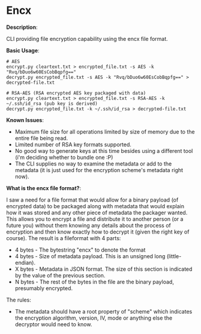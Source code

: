 # Encx
 
**Description**: 

CLI providing file encryption capability using the encx file format.

**Basic Usage**: 

	# AES 
	encrypt.py cleartext.txt > encrypted_file.txt -s AES -k "Rvq/bDuo6w60EsCobBqpfg=="
	decrypt.py encrypted_file.txt -s AES -k "Rvq/bDuo6w60EsCobBqpfg==" > decrypted-file.txt

	# RSA-AES (RSA encrypted AES key packaged with data)
	encrypt.py cleartext.txt > encrypted_file.txt -s RSA-AES -k ~/.ssh/id_rsa (pub key is derived)
	decrypt.py encrypted_file.txt -k ~/.ssh/id_rsa > decrypted-file.txt

**Known Issues**: 

* Maximum file size for all operations limited by size of memory due to the entire file being read. 
* Limited number of RSA key formats supported.
* No good way to generate keys at this time besides using a different tool (i'm deciding whether to bundle one :P)
* The CLI supplies no way to examine the metadata or add to the metadata (it is just used for the encryption scheme's metadata right now).

**What is the encx file format?**: 

I saw a need for a file format that would allow for a binary payload (of encrypted data) to be
packaged along with metadata that would explain how it was stored and any other piece of metadata
the packager wanted. This allows you to encrypt a file and distribute it to another person (or a future
you) without them knowing any details about the process of encryption and then know exactly how to decrypt
it (given the right key of course). The result is a fileformat with 4 parts:

* 4 bytes - The bytestring "encx" to denote the format
* 4 bytes - Size of metadata payload. This is an unsigned long (little-endian).
* X bytes - Metadata in JSON format. The size of this section is indicated by the value of the previous section.
* N bytes - The rest of the bytes in the file are the binary payload, presumably encrypted.

The rules:
* The metadata should have a root property of "scheme" which indicates the encryption algorithm, version, IV, mode or anything else the decryptor would need to know.

